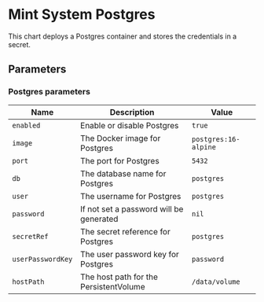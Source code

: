 # Mint System Postgres

This chart deploys a Postgres container and stores the credentials in a secret.

## Parameters

### Postgres parameters

| Name              | Description                             | Value                |
| ----------------- | --------------------------------------- | -------------------- |
| `enabled`         | Enable or disable Postgres              | `true`               |
| `image`           | The Docker image for Postgres           | `postgres:16-alpine` |
| `port`            | The port for Postgres                   | `5432`               |
| `db`              | The database name for Postgres          | `postgres`           |
| `user`            | The username for Postgres               | `postgres`           |
| `password`        | If not set a password will be generated | `nil`                |
| `secretRef`       | The secret reference for Postgres       | `postgres`           |
| `userPasswordKey` | The user password key for Postgres      | `password`           |
| `hostPath`        | The host path for the PersistentVolume  | `/data/volume`       |
